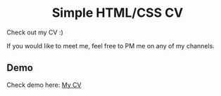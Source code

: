 <h1 align="center">Simple HTML/CSS CV</h1>

Check out my CV :)

If you would like to meet me, feel free to PM me on any of my channels.

## Demo
Check demo here: [My CV](https://sebslon.github.io/myCV/)
